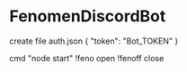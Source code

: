# FenomenDiscordBot
create file auth.json
{
"token": "Bot_TOKEN"
}

cmd "node start"
!feno open
!fenoff close
